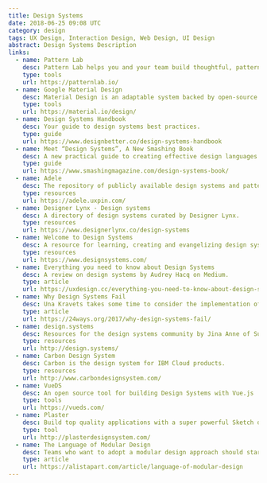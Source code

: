 ```yaml
---
title: Design Systems
date: 2018-06-25 09:08 UTC
category: design
tags: UX Design, Interaction Design, Web Design, UI Design
abstract: Design Systems Description
links:
  - name: Pattern Lab
    desc: Pattern Lab helps you and your team build thoughtful, pattern-driven user interfaces using atomic design principles.
    type: tools
    url: https://patternlab.io/
  - name: Google Material Design
    desc: Material Design is an adaptable system backed by open-source code that helps teams build high quality digital experiences.
    type: tools
    url: https://material.io/design/
  - name: Design Systems Handbook
    desc: Your guide to design systems best practices.
    type: guide
    url: https://www.designbetter.co/design-systems-handbook
  - name: Meet “Design Systems”, A New Smashing Book
    desc: A new practical guide to creating effective design languages for digital products.
    type: guide
    url: https://www.smashingmagazine.com/design-systems-book/
  - name: Adele
    desc: The repository of publicly available design systems and pattern libraries.
    type: resources
    url: https://adele.uxpin.com/
  - name: Designer Lynx - Design systems
    desc: A directory of design systems curated by Designer Lynx.
    type: resources
    url: https://www.designerlynx.co/design-systems
  - name: Welcome to Design Systems
    desc: A resource for learning, creating and evangelizing design systems.
    type: resources
    url: https://www.designsystems.com/
  - name: Everything you need to know about Design Systems
    desc: A review on design systems by Audrey Hacq on Medium.
    type: article
    url: https://uxdesign.cc/everything-you-need-to-know-about-design-systems-54b109851969
  - name: Why Design Systems Fail
    desc: Una Kravets takes some time to consider the implementation of design systems, and how and why they might not succeed.
    type: article
    url: https://24ways.org/2017/why-design-systems-fail/
  - name: design.systems
    desc: Resources for the design systems community by Jina Anne of Sushi & Robots
    type: resources
    url: http://design.systems/
  - name: Carbon Design System
    desc: Carbon is the design system for IBM Cloud products.
    type: resources
    url: http://www.carbondesignsystem.com/
  - name: VueDS
    desc: An open source tool for building Design Systems with Vue.js
    type: tools
    url: https://vueds.com/
  - name: Plaster
    desc: Build top quality applications with a super powerful Sketch design system
    type: tool
    url: http://plasterdesignsystem.com/
  - name: The Language of Modular Design
    desc: Teams who want to adopt a modular design approach should start with a shared vocabulary, emphasizes author Alla Kholmatova.
    type: article
    url: https://alistapart.com/article/language-of-modular-design
---
```

